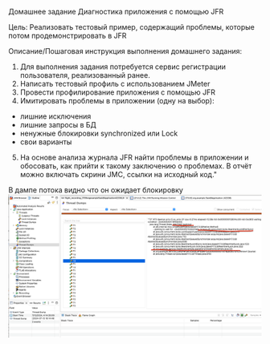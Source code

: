 Домашнее задание
Диагностика приложения с помощью JFR

Цель:
Реализовать тестовый пример, содержащий проблемы, которые потом продемонстрировать в JFR


Описание/Пошаговая инструкция выполнения домашнего задания:

1) Для выполнения задания потребуется сервис регистрации пользователя, реализованный ранее.
2) Написать тестовый профиль с использованием JMeter
3) Провести профилирование приложения с помощью JFR
4) Имитировать проблемы в приложении (одну на выбор):
- лишние исключения
- лишние запросы в БД
- ненужные блокировки synchronized или Lock
- свои варианты
5) На основе анализа журнала JFR найти проблемы в приложении и обосовать, как прийти к такому 
заключению о проблемах. В отчёт можно включать скрини JMC, ссылки на исходный код."

В дампе потока видно что он ожидает блокировку
![img.png](img.png)

